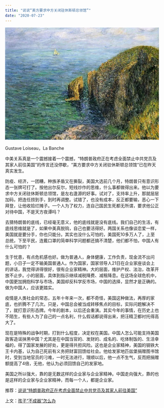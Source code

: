 ```yaml
---
title: "说说“美方要求中方关闭驻休斯顿总领馆”"
date: "2020-07-23"
---
```


  

![连岳文章](images/连岳文章picture-27.jpg)

Gustave Loiseau，La Banche

  

中美关系真是一个震撼接着一个震撼，“特朗普政府正在考虑全面禁止中共党员及其家人前往美国”的传言还没停歇，“美方要求中方关闭驻休斯顿总领馆“已在昨天真实发生。  

  

防疫、经济，一团糟，种族矛盾又在撕裂，美国大选前几个月，特朗普只有意识形态一张牌可打了。按他出尔反尔，短线炒作的思维，什么事都做得出来。他以为要求中方关闭驻休斯顿总领馆，是左右逢源的好事。试对了，支持率上升，那就层层加码，把连任捞到手，到时再调整。试错了，也没有成本，反正都要输，恶心一下拜登，让他收拾烂摊子。一个人为了权力，连自己国民生死都无所谓，要求他公正对待中国，不是天方夜谭吗？

  

去猜特朗普的底线，已经毫无意义，他的底线就是没有底线。我们自己的生活，有底线思维就是了，如果中美真脱钩，自己也要活得好。两国关系也像谈恋爱一样，美国就是要分手，你也只能分。其实也没什么可怕的，美国死10多万人了，上至总统，下至平民，连戴口罩的简单科学问题都还搞不清楚，他们都不怕，中国人有什么可怕的？

  

生于忧患，有点危机感也好。做为普通人，身体健康，工作负责，现金流不出问题，小日子一定不输美国普通人。作为国家，国家领导人21日在企业家座谈会上的讲话，我觉得讲得很好，很有企业家精神。大的层面，维护产权、法治，改革开放不止步。小的层面，具体到指示继续减税降费、减租降息。在这场全球危机中，中国更加拥抱科学与市场，美国却反科学反市场，中国的选择，显然才是正确的。做为中国人，应该更踏实。

  

疫情是人类社会的常态，五年十年来一次，都不奇怪，美国这种做法，再厚的家底，也折腾不了几次。只是，中国总会被当成转移焦点的目标，实际问题解决不了，就打意识形态牌。今年的剧本，以后还会重演。其实今年的事情，在历史上也不陌生，有些人为了自己的一点名利，什么假话都说得出来，把汪精卫都衬托得高大了。

  

现在是特殊的战争时期，打到什么程度，决定权在美国。中国人怎么可能支持美国政客造谣抹黑中国？尤其是在中国当官的、发财的、成名的、吃体制饭的、生活幸福的，得了国家发展的好处，更是得共担风险。这也是企业家精神，美国的钢铁大王卡内基，认为自己死前有义务把财富回馈给社会。他给发家地匹兹堡捐赠图书馆时，受到当地官员的刁难，一时无法进行，理顺以后，他一点不生气，反而把捐赠额提高了4倍，无他，他认为必须回馈自己的发家地。

  

美国之所以强大，靠的是无数这样的企业家与企业家精神。中国走向强大，靠的也是这样的企业家与企业家精神，而每一个人，都是企业家。

  

推荐：[说说“特朗普政府正在考虑全面禁止中共党员及其家人前往美国”](http://mp.weixin.qq.com/s?__biz=MjM5NDU0Mjk2MQ==&mid=2651644295&idx=1&sn=78308fa6dc5f0b76a4a7dbe58ea4d057&chksm=bd7e65998a09ec8f722ed3bddfedb167db002d0c1ed417595605c1be6cf121b0e57a7a96cad0&scene=21#wechat_redirect)  

上文：[孩子“不成器”怎么办](http://mp.weixin.qq.com/s?__biz=MjM5NDU0Mjk2MQ==&mid=2651644652&idx=1&sn=68e5ec1d6f68b46a52395f75745155bf&chksm=bd7e66f28a09efe46035c93c88ada923d3a4dfa34cc555f23e6294b7d6cac6688e72231753ab&scene=21#wechat_redirect)
